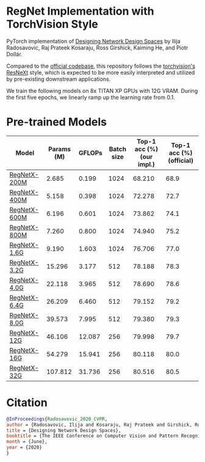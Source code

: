 # RegNet Implementation with TorchVision Style
PyTorch implementation of [Designing Network Design Spaces](https://arxiv.org/abs/2003.13678) by Ilija Radosavovic, Raj Prateek Kosaraju, Ross Girshick, Kaiming He, and Piotr Dollár.

Compared to the [official codebase](https://github.com/facebookresearch/pycls), this repository follows the [torchvision's ResNeXt](https://github.com/pytorch/vision/blob/master/torchvision/models/resnet.py) style, which is expected to be more easily interpreted and utilized by pre-existing downstream applications.

We train the following models on 8x TITAN XP GPUs with 12G VRAM. During the first five epochs, we linearly ramp up the learning rate from 0.1.

# Pre-trained Models

| Model                                                        | Params (M) | GFLOPs | Batch size | Top-1 acc (%) (our impl.) | Top-1 acc (%) (official) |
| ------------------------------------------------------------ | ---------- | ------ | ---------- | ------------------------- | ------------------------ |
| [RegNetX-200M](https://hkustconnect-my.sharepoint.com/:u:/g/personal/dlibh_connect_ust_hk/EcDivRLCy7BHmVuoKVyqfZsB8t7OpFoCEdnLOD495UKWCw?e=r0h5fh) | 2.685      | 0.199  | 1024       | 68.210                    | 68.9                     |
| [RegNetX-400M](https://hkustconnect-my.sharepoint.com/:u:/g/personal/dlibh_connect_ust_hk/EaL_0Di7OK5DsCLtvGcw418BqZGg5BD875kOIFMnALcMLQ?e=1mEB0v) | 5.158      | 0.398  | 1024       | 72.278                    | 72.7                     |
| [RegNetX-600M](https://hkustconnect-my.sharepoint.com/:u:/g/personal/dlibh_connect_ust_hk/ETFwqAcWWctLh3dPaCm0R5YB4xJVvoGdCTuwYYQzJiq35g?e=8OeH7k) | 6.196      | 0.601  | 1024       | 73.862                    | 74.1                     |
| [RegNetX-800M](https://hkustconnect-my.sharepoint.com/:u:/g/personal/dlibh_connect_ust_hk/Ecd7nKqHLnZCmlgitigejWIBYLhcpqkDCoBx_CEILtQcCg?e=8Xt961) | 7.260      | 0.800  | 1024       | 74.940                    | 75.2                     |
| [RegNetX-1.6G](https://hkustconnect-my.sharepoint.com/:u:/g/personal/dlibh_connect_ust_hk/EXOeBD6xco5JmvLziY4zySEB1bR00A7DqCx9t4IbI_MAng?e=ZG5PxS) | 9.190      | 1.603  | 1024       | 76.706                    | 77.0                     |
| [RegNetX-3.2G](https://hkustconnect-my.sharepoint.com/:u:/g/personal/dlibh_connect_ust_hk/EQ1o8qVNLuhBg21Kgf_bss8BHFrhm8PLI3xMrMtD7a192Q?e=RG2LoH) | 15.296     | 3.177  | 512        | 78.188                    | 78.3                     |
| [RegNetX-4.0G](https://hkustconnect-my.sharepoint.com/:u:/g/personal/dlibh_connect_ust_hk/ET7rz66druZGqPe-IFC21MQBd_kcLoYwXIoR9YQbJpGOqA?e=wfYSsA) | 22.118     | 3.965  | 512        | 78.690                    | 78.6                     |
| [RegNetX-6.4G](https://hkustconnect-my.sharepoint.com/:u:/g/personal/dlibh_connect_ust_hk/EQkGuWBHehlDnkr3cASqgS4Btul3Lb_iuO4IGHIeHrkWbA?e=ndLLQs) | 26.209     | 6.460  | 512        | 79.152                    | 79.2                     |
| [RgeNetX-8.0G](https://hkustconnect-my.sharepoint.com/:u:/g/personal/dlibh_connect_ust_hk/EYTpeCq4OnNIr9ly3KmokywBodWSZHHBNPhiwirhk9Urag?e=PDsrFu) | 39.573     | 7.995  | 512        | 79.380                    | 79.3                     |
| [RegNetX-12G](https://hkustconnect-my.sharepoint.com/:u:/g/personal/dlibh_connect_ust_hk/EWEqa2PJVdxOj-M95XlLFVIBns9cnbdV6V6ASl-lyHzwyw?e=XVhG10) | 46.106     | 12.087 | 256        | 79.998                    | 79.7                     |
| [RegNetX-16G](https://hkustconnect-my.sharepoint.com/:u:/g/personal/dlibh_connect_ust_hk/ETjNce9S9bxGgU09rLXoXucBBNLbo3t8zdtyriK-Vc8Eww?e=CrNU6u) | 54.279     | 15.941 | 256        | 80.118                    | 80.0                     |
| [RegNetX-32G](https://hkustconnect-my.sharepoint.com/:u:/g/personal/dlibh_connect_ust_hk/EReWI0v2kvVBpKAGWRy2Hb0BKaIk6wx-VbkFBqYoE-YQZw?e=dT0dos) | 107.812    | 31.736 | 256        | 80.516                    | 80.5                     |

# Citation
```bibtex
@InProceedings{Radosavovic_2020_CVPR,
author = {Radosavovic, Ilija and Kosaraju, Raj Prateek and Girshick, Ross and He, Kaiming and Doll{\'a}r, Piotr},
title = {Designing Network Design Spaces},
booktitle = {The IEEE Conference on Computer Vision and Pattern Recognition (CVPR)},
month = {June},
year = {2020}
}
```
